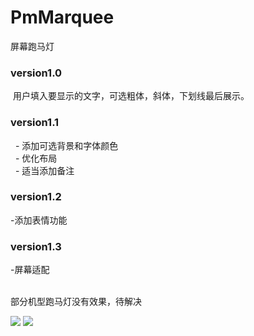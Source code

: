# PmMarquee
屏幕跑马灯
### version1.0
 用户填入要显示的文字，可选粗体，斜体，下划线最后展示。
### version1.1
   - 添加可选背景和字体颜色<br/>
   - 优化布局<br/>
   - 适当添加备注<br/>
   
### version1.2
 -添加表情功能
 ### version1.3
 -屏幕适配
 
 <br/>部分机型跑马灯没有效果，待解决
 
![](https://github.com/Yangpengtao/PmMarquee/blob/master/drawable/show_4.gif)
![](https://github.com/Yangpengtao/PmMarquee/blob/master/drawable/show_5.gif)

